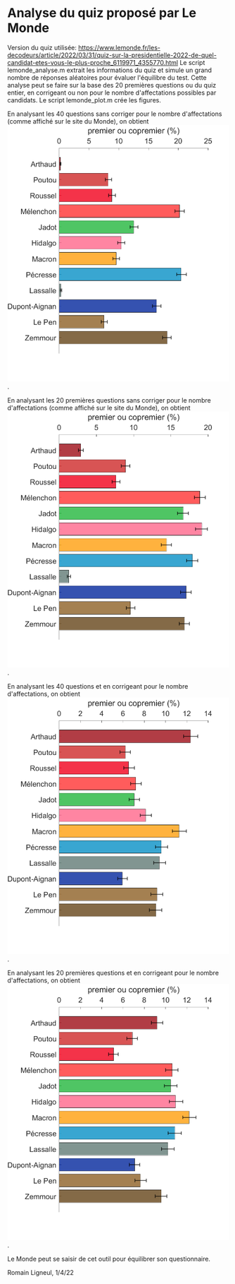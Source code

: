 # Analyse du quiz proposé par Le Monde 

Version du quiz utilisée: https://www.lemonde.fr/les-decodeurs/article/2022/03/31/quiz-sur-la-presidentielle-2022-de-quel-candidat-etes-vous-le-plus-proche_6119971_4355770.html
Le script lemonde_analyse.m extrait les informations du quiz et simule un grand nombre de réponses aléatoires pour évaluer l'équilibre du test.
Cette analyse peut se faire sur la base des 20 premières questions ou du quiz entier, en corrigeant ou non pour le nombre d'affectations possibles par candidats.
Le script lemonde_plot.m crée les figures.

En analysant les 40 questions sans corriger pour le nombre d'affectations (comme affiché sur le site du Monde), on obtient
 ![ alt text for screen readers](/figures/figure_analyses_long_biais.png "Proportions").

En analysant les 20 premières questions sans corriger pour le nombre d'affectations (comme affiché sur le site du Monde), on obtient
 ![ alt text for screen readers](/figures/figure_analyses_court_biais.png "Proportions").
 
 En analysant les 40 questions et en corrigeant pour le nombre d'affectations, on obtient
 ![ alt text for screen readers](/figures/figure_analyses_long_correction_biais.png "Proportions").

En analysant les 20 premières questions et en corrigeant pour le nombre d'affectations, on obtient
 ![ alt text for screen readers](/figures/figure_analyses_court_correction_biais.png "Proportions").
 
Le Monde peut se saisir de cet outil pour équilibrer son questionnaire.

Romain Ligneul, 1/4/22
